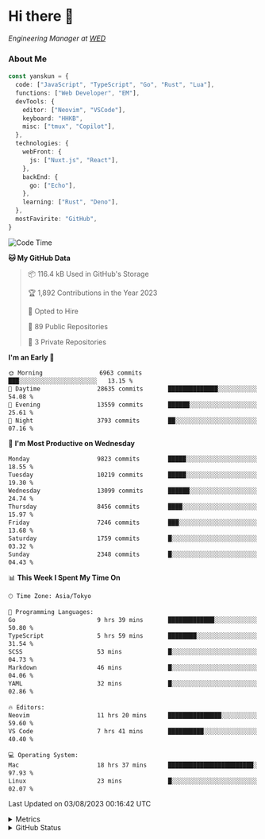 # Hi there&nbsp;:wave:

<!-- ![Alt text](https://spotify-recently-played-readme.vercel.app/api?user=31kynbuubkiu3r4qh4hjuaglhfay) -->

_Engineering Manager at [WED](https://github.com/wedinc)_

### About Me

```ts
const yanskun = {
  code: ["JavaScript", "TypeScript", "Go", "Rust", "Lua"],
  functions: ["Web Developer", "EM"],
  devTools: {
    editor: ["Neovim", "VSCode"],
    keyboard: "HHKB",
    misc: ["tmux", "Copilot"],
  },
  technologies: {
    webFront: {
      js: ["Nuxt.js", "React"],
    },
    backEnd: {
      go: ["Echo"],
    },
    learning: ["Rust", "Deno"],
  },
  mostFavirite: "GitHub",
}
```

<!--START_SECTION:waka-->
![Code Time](http://img.shields.io/badge/Code%20Time-403%20hrs%201%20min-blue)

**🐱 My GitHub Data** 

> 📦 116.4 kB Used in GitHub's Storage 
 > 
> 🏆 1,892 Contributions in the Year 2023
 > 
> 💼 Opted to Hire
 > 
> 📜 89 Public Repositories 
 > 
> 🔑 3 Private Repositories 
 > 
**I'm an Early 🐤** 

```text
🌞 Morning                6963 commits        ███░░░░░░░░░░░░░░░░░░░░░░   13.15 % 
🌆 Daytime                28635 commits       ██████████████░░░░░░░░░░░   54.08 % 
🌃 Evening                13559 commits       ██████░░░░░░░░░░░░░░░░░░░   25.61 % 
🌙 Night                  3793 commits        ██░░░░░░░░░░░░░░░░░░░░░░░   07.16 % 
```
📅 **I'm Most Productive on Wednesday** 

```text
Monday                   9823 commits        █████░░░░░░░░░░░░░░░░░░░░   18.55 % 
Tuesday                  10219 commits       █████░░░░░░░░░░░░░░░░░░░░   19.30 % 
Wednesday                13099 commits       ██████░░░░░░░░░░░░░░░░░░░   24.74 % 
Thursday                 8456 commits        ████░░░░░░░░░░░░░░░░░░░░░   15.97 % 
Friday                   7246 commits        ███░░░░░░░░░░░░░░░░░░░░░░   13.68 % 
Saturday                 1759 commits        █░░░░░░░░░░░░░░░░░░░░░░░░   03.32 % 
Sunday                   2348 commits        █░░░░░░░░░░░░░░░░░░░░░░░░   04.43 % 
```


📊 **This Week I Spent My Time On** 

```text
🕑︎ Time Zone: Asia/Tokyo

💬 Programming Languages: 
Go                       9 hrs 39 mins       █████████████░░░░░░░░░░░░   50.80 % 
TypeScript               5 hrs 59 mins       ████████░░░░░░░░░░░░░░░░░   31.54 % 
SCSS                     53 mins             █░░░░░░░░░░░░░░░░░░░░░░░░   04.73 % 
Markdown                 46 mins             █░░░░░░░░░░░░░░░░░░░░░░░░   04.06 % 
YAML                     32 mins             █░░░░░░░░░░░░░░░░░░░░░░░░   02.86 % 

🔥 Editors: 
Neovim                   11 hrs 20 mins      ███████████████░░░░░░░░░░   59.60 % 
VS Code                  7 hrs 41 mins       ██████████░░░░░░░░░░░░░░░   40.40 % 

💻 Operating System: 
Mac                      18 hrs 37 mins      ████████████████████████░   97.93 % 
Linux                    23 mins             █░░░░░░░░░░░░░░░░░░░░░░░░   02.07 % 
```


 Last Updated on 03/08/2023 00:16:42 UTC
<!--END_SECTION:waka-->

<details>
  <summary>Metrics</summary>
  <img src="https://github.com/yanskun/yanskun/blob/main/github-metrics.svg" alt="Metrics">
</details>

<details>
  <summary>GitHub Status</summary>
  <picture>
    <source media="(prefers-color-scheme: dark)" srcset="https://raw.githubusercontent.com/yanskun/yanskun/master/profile-summary-card-output/nord_dark/0-profile-details.svg">
   <img src="https://raw.githubusercontent.com/yanskun/yanskun/master/profile-summary-card-output/default/0-profile-details.svg">
  </picture>
  <br>
  <picture>
    <source media="(prefers-color-scheme: dark)" srcset="https://raw.githubusercontent.com/yanskun/yanskun/master/profile-summary-card-output/nord_dark/1-repos-per-language.svg">
   <img src="https://raw.githubusercontent.com/yanskun/yanskun/master/profile-summary-card-output/default/1-repos-per-language.svg">
  </picture>
  <picture>
    <source media="(prefers-color-scheme: dark)" srcset="https://raw.githubusercontent.com/yanskun/yanskun/master/profile-summary-card-output/nord_dark/2-most-commit-language.svg">
   <img src="https://raw.githubusercontent.com/yanskun/yanskun/master/profile-summary-card-output/default/2-most-commit-language.svg">
  </picture>
  <br>
  <picture>
    <source media="(prefers-color-scheme: dark)" srcset="https://raw.githubusercontent.com/yanskun/yanskun/master/profile-summary-card-output/nord_dark/3-stats.svg">
   <img src="https://raw.githubusercontent.com/yanskun/yanskun/master/profile-summary-card-output/default/3-stats.svg">
  </picture>
  <picture>
    <source media="(prefers-color-scheme: dark)" srcset="https://raw.githubusercontent.com/yanskun/yanskun/master/profile-summary-card-output/nord_dark/4-productive-time.svg">
   <img src="https://raw.githubusercontent.com/yanskun/yanskun/master/profile-summary-card-output/default/4-productive-time.svg">
  </picture>
</details>
